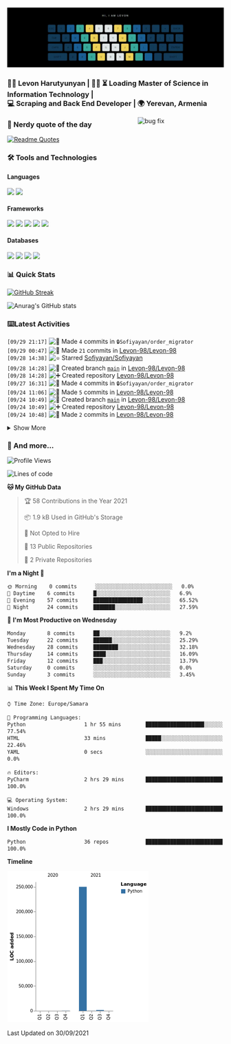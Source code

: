 <p align="center">
  <img src="readme_media/github.gif" alt="Hi, I am Levon" />
</p>

<h3>
👨‍💻 Levon Harutyunyan | 👨‍🎓 ⏳ Loading Master of Science in Information Technology | <br/>
💻 Scraping and Back End Developer | 🌍 Yerevan, Armenia
</h3>

<img src="https://media.giphy.com/media/2KAGlmkPywhZS/giphy.gif?cid=790b761109582f7f1cf7751f349ad942adf32042d389c473&rid=giphy.gif" alt="bug fix" align="right" width="200" height="auto" />

### 🤔 Nerdy quote of the day

[![Readme Quotes](https://quotes-github-readme.vercel.app/api?type=horizontal&theme=tokyonight)](https://github.com/piyushsuthar/github-readme-quotes)

### 🛠️ Tools and Technologies 

#### Languages

<code><img height="30" src="https://img.shields.io/badge/python-3670A0?style=for-the-badge&logo=python&logoColor=ffdd54"></code>
<code><img height="30" src="https://img.shields.io/badge/c++-%2300599C.svg?style=for-the-badge&logo=c%2B%2B&logoColor=white"></code>

#### Frameworks

<code><img height="30" src="https://img.shields.io/badge/django-%23092E20.svg?style=for-the-badge&logo=django&logoColor=white"></code>
<code><img height="30" src="https://img.shields.io/badge/DJANGO-REST-ff1709?style=for-the-badge&logo=django&logoColor=white&color=ff1709&labelColor=gray"></code>
<code><img height="30" src="https://img.shields.io/badge/flask-%23000.svg?style=for-the-badge&logo=flask&logoColor=white"></code>
<code><img height="30" src="https://img.shields.io/badge/-Selenium-brightgreen"></code>
<code><img height="30" src="https://img.shields.io/badge/-Scrapy-green"></code>

#### Databases

<code><img height="30" src="https://img.shields.io/badge/postgres-%23316192.svg?style=for-the-badge&logo=postgresql&logoColor=white"></code>
<code><img height="30" src="https://img.shields.io/badge/sqlite-%2307405e.svg?style=for-the-badge&logo=sqlite&logoColor=white"></code>
<code><img height="30" src="https://img.shields.io/badge/MongoDB-%234ea94b.svg?style=for-the-badge&logo=mongodb&logoColor=white"></code>
<code><img height="30" src="https://img.shields.io/badge/redis-%23DD0031.svg?style=for-the-badge&logo=redis&logoColor=white"></code>

### 📊 Quick Stats

[![GitHub Streak](https://github-readme-streak-stats.herokuapp.com/?user=Levon-98&theme=tokyonight_duo)](https://git.io/streak-stats)

![Anurag's GitHub stats](https://github-readme-stats.vercel.app/api?username=Levon-98&show_icons=true&theme=tokyonight)

### ⌨️Latest Activities

<!--START_SECTION:activity-->
`[09/29 21:17]` <img alt="📝" src="https://github.com/cheesits456/github-activity-readme/raw/master/icons/commit.png" align="top" height="18"> Made `4` commits in <span title="Private Repo">`🔒Sofiyayan/order_migrator`</span>  
`[09/29 00:47]` <img alt="📝" src="https://github.com/cheesits456/github-activity-readme/raw/master/icons/commit.png" align="top" height="18"> Made `21` commits in [Levon-98/Levon-98](https://github.com/Levon-98/Levon-98)  
`[09/28 14:38]` <img alt="⭐" src="https://github.com/cheesits456/github-activity-readme/raw/master/icons/star.png" align="top" height="18"> Starred [Sofiyayan/Sofiyayan](https://github.com/Sofiyayan/Sofiyayan)  
`[09/28 14:28]` <img alt="📂" src="https://github.com/cheesits456/github-activity-readme/raw/master/icons/create-branch.png" align="top" height="18"> Created branch [`main`](https://github.com/Levon-98/Levon-98/tree/main) in [Levon-98/Levon-98](https://github.com/Levon-98/Levon-98)  
`[09/28 14:28]` <img alt="➕" src="https://github.com/cheesits456/github-activity-readme/raw/master/icons/create-repo.png" align="top" height="18"> Created repository [Levon-98/Levon-98](https://github.com/Levon-98/Levon-98)  
`[09/27 16:31]` <img alt="📝" src="https://github.com/cheesits456/github-activity-readme/raw/master/icons/commit.png" align="top" height="18"> Made `4` commits in <span title="Private Repo">`🔒Sofiyayan/order_migrator`</span>  
`[09/24 11:06]` <img alt="📝" src="https://github.com/cheesits456/github-activity-readme/raw/master/icons/commit.png" align="top" height="18"> Made `5` commits in [Levon-98/Levon-98](https://github.com/Levon-98/Levon-98)  
`[09/24 10:49]` <img alt="📂" src="https://github.com/cheesits456/github-activity-readme/raw/master/icons/create-branch.png" align="top" height="18"> Created branch [`main`](https://github.com/Levon-98/Levon-98/tree/main) in [Levon-98/Levon-98](https://github.com/Levon-98/Levon-98)  
`[09/24 10:49]` <img alt="➕" src="https://github.com/cheesits456/github-activity-readme/raw/master/icons/create-repo.png" align="top" height="18"> Created repository [Levon-98/Levon-98](https://github.com/Levon-98/Levon-98)  
`[09/24 10:48]` <img alt="📝" src="https://github.com/cheesits456/github-activity-readme/raw/master/icons/commit.png" align="top" height="18"> Made `2` commits in [Levon-98/Levon-98](https://github.com/Levon-98/Levon-98)  

<details><summary>Show More</summary>

`[09/24 10:33]` <img alt="📂" src="https://github.com/cheesits456/github-activity-readme/raw/master/icons/create-branch.png" align="top" height="18"> Created branch [`main`](https://github.com/Levon-98/Levon-98/tree/main) in [Levon-98/Levon-98](https://github.com/Levon-98/Levon-98)  
`[09/24 10:33]` <img alt="➕" src="https://github.com/cheesits456/github-activity-readme/raw/master/icons/create-repo.png" align="top" height="18"> Created repository [Levon-98/Levon-98](https://github.com/Levon-98/Levon-98)  
`[08/31 20:10]` <img alt="✅" src="https://github.com/cheesits456/github-activity-readme/raw/master/icons/pr-open.png" align="top" height="18"> Opened PR `#1` in <span title="Private Repo">`🔒vimshetsyan/Python_Lvl_1_Victoria_Mshetsyan`</span>  
`[08/31 20:10]` <img alt="📝" src="https://github.com/cheesits456/github-activity-readme/raw/master/icons/commit.png" align="top" height="18"> Made `2` commits in <span title="Private Repo">`🔒Levon-98/Python_Lvl_1_Victoria_Mshetsyan`</span>  
`[08/31 17:47]` <img alt="🍴" src="https://github.com/cheesits456/github-activity-readme/raw/master/icons/fork.png" align="top" height="18"> Forked <span title="Private Repo">`🔒vimshetsyan/Python_Lvl_1_Victoria_Mshetsyan`</span> to <span title="Private Repo">`🔒Levon-98/Python_Lvl_1_Victoria_Mshetsyan`</span>  
`[08/31 17:45]` <img alt="✅" src="https://github.com/cheesits456/github-activity-readme/raw/master/icons/pr-open.png" align="top" height="18"> Opened PR `#1` in <span title="Private Repo">`🔒Kulijanyan/Python_Lvl_1_Kulijanyan_Georgi`</span>  
`[08/31 17:43]` <img alt="📝" src="https://github.com/cheesits456/github-activity-readme/raw/master/icons/commit.png" align="top" height="18"> Made `1` commit in <span title="Private Repo">`🔒Levon-98/Python_Lvl_1_Kulijanyan_Georgi`</span>  
`[08/31 17:34]` <img alt="🍴" src="https://github.com/cheesits456/github-activity-readme/raw/master/icons/fork.png" align="top" height="18"> Forked <span title="Private Repo">`🔒Kulijanyan/Python_Lvl_1_Kulijanyan_Georgi`</span> to <span title="Private Repo">`🔒Levon-98/Python_Lvl_1_Kulijanyan_Georgi`</span>  
`[08/31 17:29]` <img alt="✅" src="https://github.com/cheesits456/github-activity-readme/raw/master/icons/pr-open.png" align="top" height="18"> Opened PR `#1` in <span title="Private Repo">`🔒artakavetyan81/Python_Lvl_1_Artak_Avetyan`</span>  
`[08/31 17:25]` <img alt="📝" src="https://github.com/cheesits456/github-activity-readme/raw/master/icons/commit.png" align="top" height="18"> Made `1` commit in <span title="Private Repo">`🔒Levon-98/Python_Lvl_1_Artak_Avetyan`</span>  
`[08/31 17:13]` <img alt="🍴" src="https://github.com/cheesits456/github-activity-readme/raw/master/icons/fork.png" align="top" height="18"> Forked <span title="Private Repo">`🔒artakavetyan81/Python_Lvl_1_Artak_Avetyan`</span> to <span title="Private Repo">`🔒Levon-98/Python_Lvl_1_Artak_Avetyan`</span>  
`[08/31 16:51]` <img alt="✅" src="https://github.com/cheesits456/github-activity-readme/raw/master/icons/pr-open.png" align="top" height="18"> Opened PR `#1` in <span title="Private Repo">`🔒arkadisafaryan/Python_Lvl_1_Arkadi_Safaryan`</span>  
`[08/31 16:48]` <img alt="📝" src="https://github.com/cheesits456/github-activity-readme/raw/master/icons/commit.png" align="top" height="18"> Made `1` commit in <span title="Private Repo">`🔒Levon-98/Python_Lvl_1_Arkadi_Safaryan`</span>  
`[08/31 16:35]` <img alt="🍴" src="https://github.com/cheesits456/github-activity-readme/raw/master/icons/fork.png" align="top" height="18"> Forked <span title="Private Repo">`🔒arkadisafaryan/Python_Lvl_1_Arkadi_Safaryan`</span> to <span title="Private Repo">`🔒Levon-98/Python_Lvl_1_Arkadi_Safaryan`</span>  
`[08/31 16:33]` <img alt="🗣" src="https://github.com/cheesits456/github-activity-readme/raw/master/icons/comment.png" align="top" height="18"> Commented on `a381df3` in <span title="Private Repo">`🔒Levon-98/Python_Lvl1_Aram_Ramazyan`</span>  
`[08/31 16:25]` <img alt="🗣" src="https://github.com/cheesits456/github-activity-readme/raw/master/icons/comment.png" align="top" height="18"> Commented on `a381df3` in <span title="Private Repo">`🔒Levon-98/Python_Lvl1_Aram_Ramazyan`</span>  
`[08/31 16:23]` <img alt="🗣" src="https://github.com/cheesits456/github-activity-readme/raw/master/icons/comment.png" align="top" height="18"> Commented on `a381df3` in <span title="Private Repo">`🔒Levon-98/Python_Lvl1_Aram_Ramazyan`</span>  
`[08/31 16:13]` <img alt="🗣" src="https://github.com/cheesits456/github-activity-readme/raw/master/icons/comment.png" align="top" height="18"> Commented on `a381df3` in <span title="Private Repo">`🔒Levon-98/Python_Lvl1_Aram_Ramazyan`</span>  
`[08/31 16:13]` <img alt="🗣" src="https://github.com/cheesits456/github-activity-readme/raw/master/icons/comment.png" align="top" height="18"> Commented on `a381df3` in <span title="Private Repo">`🔒Levon-98/Python_Lvl1_Aram_Ramazyan`</span>  
`[08/31 16:11]` <img alt="🗣" src="https://github.com/cheesits456/github-activity-readme/raw/master/icons/comment.png" align="top" height="18"> Commented on `a381df3` in <span title="Private Repo">`🔒Levon-98/Python_Lvl1_Aram_Ramazyan`</span>  
`[08/31 16:10]` <img alt="🗣" src="https://github.com/cheesits456/github-activity-readme/raw/master/icons/comment.png" align="top" height="18"> Commented on `a381df3` in <span title="Private Repo">`🔒Levon-98/Python_Lvl1_Aram_Ramazyan`</span>  
`[08/31 16:09]` <img alt="🗣" src="https://github.com/cheesits456/github-activity-readme/raw/master/icons/comment.png" align="top" height="18"> Commented on `a381df3` in <span title="Private Repo">`🔒Levon-98/Python_Lvl1_Aram_Ramazyan`</span>  
`[08/31 16:07]` <img alt="✅" src="https://github.com/cheesits456/github-activity-readme/raw/master/icons/pr-open.png" align="top" height="18"> Opened PR `#2` in <span title="Private Repo">`🔒Alien4you/Python_Lvl1_Aram_Ramazyan`</span>  
`[08/31 16:06]` <img alt="📝" src="https://github.com/cheesits456/github-activity-readme/raw/master/icons/commit.png" align="top" height="18"> Made `1` commit in <span title="Private Repo">`🔒Levon-98/Python_Lvl1_Aram_Ramazyan`</span>  
`[08/31 15:54]` <img alt="🍴" src="https://github.com/cheesits456/github-activity-readme/raw/master/icons/fork.png" align="top" height="18"> Forked <span title="Private Repo">`🔒Alien4you/Python_Lvl1_Aram_Ramazyan`</span> to <span title="Private Repo">`🔒Levon-98/Python_Lvl1_Aram_Ramazyan`</span>  
`[08/31 14:04]` <img alt="🗣" src="https://github.com/cheesits456/github-activity-readme/raw/master/icons/comment.png" align="top" height="18"> Commented on `a1048df` in <span title="Private Repo">`🔒Levon-98/Python-lvl-1_Andranik_Voskanyan`</span>  
`[08/31 14:03]` <img alt="🗣" src="https://github.com/cheesits456/github-activity-readme/raw/master/icons/comment.png" align="top" height="18"> Commented on `a1048df` in <span title="Private Repo">`🔒Levon-98/Python-lvl-1_Andranik_Voskanyan`</span>  
`[08/31 14:02]` <img alt="🗣" src="https://github.com/cheesits456/github-activity-readme/raw/master/icons/comment.png" align="top" height="18"> Commented on `a1048df` in <span title="Private Repo">`🔒Levon-98/Python-lvl-1_Andranik_Voskanyan`</span>  
`[08/31 13:59]` <img alt="🗣" src="https://github.com/cheesits456/github-activity-readme/raw/master/icons/comment.png" align="top" height="18"> Commented on `a1048df` in <span title="Private Repo">`🔒Levon-98/Python-lvl-1_Andranik_Voskanyan`</span>  
`[08/31 13:56]` <img alt="🗣" src="https://github.com/cheesits456/github-activity-readme/raw/master/icons/comment.png" align="top" height="18"> Commented on `a1048df` in <span title="Private Repo">`🔒Levon-98/Python-lvl-1_Andranik_Voskanyan`</span>  
`[08/31 13:56]` <img alt="🗣" src="https://github.com/cheesits456/github-activity-readme/raw/master/icons/comment.png" align="top" height="18"> Commented on `a1048df` in <span title="Private Repo">`🔒Levon-98/Python-lvl-1_Andranik_Voskanyan`</span>  
`[08/31 13:56]` <img alt="🗣" src="https://github.com/cheesits456/github-activity-readme/raw/master/icons/comment.png" align="top" height="18"> Commented on `a1048df` in <span title="Private Repo">`🔒Levon-98/Python-lvl-1_Andranik_Voskanyan`</span>  
`[08/31 13:55]` <img alt="✅" src="https://github.com/cheesits456/github-activity-readme/raw/master/icons/pr-open.png" align="top" height="18"> Opened PR `#1` in <span title="Private Repo">`🔒AndranikVoskanyan/Python-lvl-1_Andranik_Voskanyan`</span>  
`[08/31 13:53]` <img alt="📝" src="https://github.com/cheesits456/github-activity-readme/raw/master/icons/commit.png" align="top" height="18"> Made `1` commit in <span title="Private Repo">`🔒Levon-98/Python-lvl-1_Andranik_Voskanyan`</span>  
`[08/31 13:36]` <img alt="🍴" src="https://github.com/cheesits456/github-activity-readme/raw/master/icons/fork.png" align="top" height="18"> Forked <span title="Private Repo">`🔒AndranikVoskanyan/Python-lvl-1_Andranik_Voskanyan`</span> to <span title="Private Repo">`🔒Levon-98/Python-lvl-1_Andranik_Voskanyan`</span>  
`[08/31 13:34]` <img alt="❌" src="https://github.com/cheesits456/github-activity-readme/raw/master/icons/pr-close.png" align="top" height="18"> Closed PR `#1` in <span title="Private Repo">`🔒Levon-98/alo_grant`</span>  
`[08/31 13:23]` <img alt="📂" src="https://github.com/cheesits456/github-activity-readme/raw/master/icons/create-branch.png" align="top" height="18"> Created branch `main` in <span title="Private Repo">`🔒Levon-98/alo_grant`</span>  
`[08/18 11:20]` <img alt="📂" src="https://github.com/cheesits456/github-activity-readme/raw/master/icons/create-branch.png" align="top" height="18"> Created branch `master` in <span title="Private Repo">`🔒Levon-98/google_spidre`</span>  
`[08/18 11:12]` <img alt="➕" src="https://github.com/cheesits456/github-activity-readme/raw/master/icons/create-repo.png" align="top" height="18"> Created repository <span title="Private Repo">`🔒Levon-98/google_spidre`</span>  
`[08/17 14:02]` <img alt="📂" src="https://github.com/cheesits456/github-activity-readme/raw/master/icons/create-branch.png" align="top" height="18"> Created branch `try` in <span title="Private Repo">`🔒Levon-98/stadium_book`</span>  
`[08/17 14:00]` <img alt="📂" src="https://github.com/cheesits456/github-activity-readme/raw/master/icons/create-branch.png" align="top" height="18"> Created branch `master` in <span title="Private Repo">`🔒Levon-98/stadium_book`</span>  
`[08/17 13:45]` <img alt="➕" src="https://github.com/cheesits456/github-activity-readme/raw/master/icons/create-repo.png" align="top" height="18"> Created repository <span title="Private Repo">`🔒Levon-98/stadium_book`</span>  

</details>
<!--END_SECTION:activity-->

### 📜 And more...

<!--START_SECTION:waka-->
![Profile Views](http://img.shields.io/badge/Profile%20Views-44-blue)

![Lines of code](https://img.shields.io/badge/From%20Hello%20World%20I%27ve%20Written-251928%20lines%20of%20code-blue)

**🐱 My GitHub Data** 

> 🏆 58 Contributions in the Year 2021
 > 
> 📦 1.9 kB Used in GitHub's Storage 
 > 
> 🚫 Not Opted to Hire
 > 
> 📜 13 Public Repositories 
 > 
> 🔑 2 Private Repositories  
 > 
**I'm a Night 🦉** 

```text
🌞 Morning    0 commits      ░░░░░░░░░░░░░░░░░░░░░░░░░   0.0% 
🌆 Daytime    6 commits      █░░░░░░░░░░░░░░░░░░░░░░░░   6.9% 
🌃 Evening    57 commits     ████████████████░░░░░░░░░   65.52% 
🌙 Night      24 commits     ███████░░░░░░░░░░░░░░░░░░   27.59%

```
📅 **I'm Most Productive on Wednesday** 

```text
Monday       8 commits      ██░░░░░░░░░░░░░░░░░░░░░░░   9.2% 
Tuesday      22 commits     ██████░░░░░░░░░░░░░░░░░░░   25.29% 
Wednesday    28 commits     ████████░░░░░░░░░░░░░░░░░   32.18% 
Thursday     14 commits     ████░░░░░░░░░░░░░░░░░░░░░   16.09% 
Friday       12 commits     ███░░░░░░░░░░░░░░░░░░░░░░   13.79% 
Saturday     0 commits      ░░░░░░░░░░░░░░░░░░░░░░░░░   0.0% 
Sunday       3 commits      ░░░░░░░░░░░░░░░░░░░░░░░░░   3.45%

```


📊 **This Week I Spent My Time On** 

```text
⌚︎ Time Zone: Europe/Samara

💬 Programming Languages: 
Python                   1 hr 55 mins        ███████████████████░░░░░░   77.54% 
HTML                     33 mins             █████░░░░░░░░░░░░░░░░░░░░   22.46% 
YAML                     0 secs              ░░░░░░░░░░░░░░░░░░░░░░░░░   0.0%

🔥 Editors: 
PyCharm                  2 hrs 29 mins       █████████████████████████   100.0%

💻 Operating System: 
Windows                  2 hrs 29 mins       █████████████████████████   100.0%

```

**I Mostly Code in Python** 

```text
Python                   36 repos            █████████████████████████   100.0%

```


**Timeline**

![Chart not found](https://raw.githubusercontent.com/Levon-98/Levon-98/main/charts/bar_graph.png) 


 Last Updated on 30/09/2021
<!--END_SECTION:waka-->


<!--
**Levon-98/Levon-98** is a ✨ _special_ ✨ repository because its `README.md` (this file) appears on your GitHub profile.

Here are some ideas to get you started:

- 🔭 I’m currently working on ...
- 🌱 I’m currently learning ...
- 👯 I’m looking to collaborate on ...
- 🤔 I’m looking for help with ...
- 💬 Ask me about ...
- 📫 How to reach me: ...
- 😄 Pronouns: ...
- ⚡ Fun fact: ...
-->

